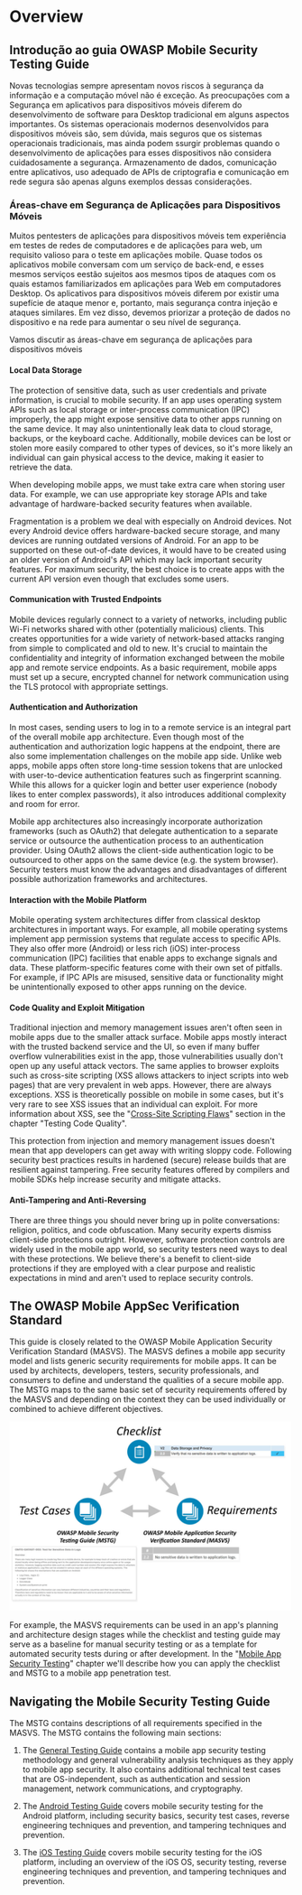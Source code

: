 # Overview

## Introdução ao guia OWASP Mobile Security Testing Guide

Novas tecnologias sempre apresentam novos riscos à segurança da informação e a computação móvel não é exceção. As preocupações com a Segurança em aplicativos para dispositivos móveis diferem do desenvolvimento de software para Desktop tradicional em alguns aspectos importantes. Os sistemas operacionais modernos desenvolvidos para dispositivos móveis são, sem dúvida, mais seguros que os sistemas operacionais tradicionais, mas ainda podem ssurgir problemas quando o desenvolvimento de aplicações para esses dispositivos não considera cuidadosamente a segurança. Armazenamento de dados, comunicação entre aplicativos, uso adequado de APIs de criptografia e comunicação em rede segura são apenas alguns exemplos dessas considerações.

### Áreas-chave em Segurança de Aplicações para Dispositivos Móveis

Muitos pentesters de aplicações para dispositivos móveis tem experiência em testes de redes de computadores e de aplicações para web, um requisito valioso para o teste em aplicações mobile. Quase todos os aplicativos mobile conversam com um serviço de back-end, e esses mesmos serviços eestão sujeitos aos mesmos tipos de ataques com os quais estamos familiarizados em aplicações para Web em computadores Desktop. Os aplicativos para dispositivos móveis diferem por existir uma supefície de ataque menor e, portanto, mais segurança contra injeção e ataques similares. Em vez disso, devemos priorizar a proteção de dados no dispositivo e na rede para aumentar o seu nível de segurança.

Vamos discutir as áreas-chave em segurança de aplicações para dispositivos móveis


#### Local Data Storage

The protection of sensitive data, such as user credentials and private information, is crucial to mobile security. If an app uses operating system APIs such as local storage or inter-process communication (IPC) improperly, the app might expose sensitive data to other apps running on the same device. It may also unintentionally leak data to cloud storage, backups, or the keyboard cache. Additionally, mobile devices can be lost or stolen more easily compared to other types of devices, so it's more likely an individual can gain physical access to the device, making it easier to retrieve the data.

When developing mobile apps, we must take extra care when storing user data. For example, we can use appropriate key storage APIs and take advantage of hardware-backed security features when available.

Fragmentation is a problem we deal with especially on Android devices. Not every Android device offers hardware-backed secure storage, and many devices are running outdated versions of Android. For an app to be supported on these out-of-date devices, it would have to be created using an older version of Android's API which may lack important security features. For maximum security, the best choice is to create apps with the current API version even though that excludes some users.

#### Communication with Trusted Endpoints

Mobile devices regularly connect to a variety of networks, including public Wi-Fi networks shared with other (potentially malicious) clients. This creates opportunities for a wide variety of network-based attacks ranging from simple to complicated and old to new. It's crucial to maintain the confidentiality and integrity of information exchanged between the mobile app and remote service endpoints. As a basic requirement, mobile apps must set up a secure, encrypted channel for network communication using the TLS protocol with appropriate settings.

#### Authentication and Authorization

In most cases, sending users to log in to a remote service is an integral part of the overall mobile app architecture. Even though most of the authentication and authorization logic happens at the endpoint, there are also some implementation challenges on the mobile app side. Unlike web apps, mobile apps often store long-time session tokens that are unlocked with user-to-device authentication features such as fingerprint scanning. While this allows for a quicker login and better user experience (nobody likes to enter complex passwords), it also introduces additional complexity and room for error.

Mobile app architectures also increasingly incorporate authorization frameworks (such as OAuth2) that delegate authentication to a separate service or outsource the authentication process to an authentication provider. Using OAuth2 allows the client-side authentication logic to be outsourced to other apps on the same device (e.g. the system browser). Security testers must know the advantages and disadvantages of different possible authorization frameworks and architectures.

#### Interaction with the Mobile Platform

Mobile operating system architectures differ from classical desktop architectures in important ways. For example, all mobile operating systems implement app permission systems that regulate access to specific APIs. They also offer more (Android) or less rich (iOS) inter-process communication (IPC) facilities that enable apps to exchange signals and data. These platform-specific features come with their own set of pitfalls. For example, if IPC APIs are misused, sensitive data or functionality might be unintentionally exposed to other apps running on the device.

#### Code Quality and Exploit Mitigation

Traditional injection and memory management issues aren't often seen in mobile apps due to the smaller attack surface. Mobile apps mostly interact with the trusted backend service and the UI, so even if many buffer overflow vulnerabilities exist in the app, those vulnerabilities usually don't open up any useful attack vectors. The same applies to browser exploits such as cross-site scripting (XSS allows attackers to inject scripts into web pages) that are very prevalent in web apps. However, there are always exceptions. XSS is theoretically possible on mobile in some cases, but it's very rare to see XSS issues that an individual can exploit. For more information about XSS, see the "[Cross-Site Scripting Flaws](0x04h-Testing-Code-Quality.md#cross-site-scripting-flaws-mstg-arch-2-and-mstg-platform-2)" section in the chapter "Testing Code Quality".

This protection from injection and memory management issues doesn't mean that app developers can get away with writing sloppy code. Following security best practices results in hardened (secure) release builds that are resilient against tampering. Free security features offered by compilers and mobile SDKs help increase security and mitigate attacks.

#### Anti-Tampering and Anti-Reversing

There are three things you should never bring up in polite conversations: religion, politics, and code obfuscation. Many security experts dismiss client-side protections outright. However, software protection controls are widely used in the mobile app world, so security testers need ways to deal with these protections. We believe there's a benefit to client-side protections if they are employed with a clear purpose and realistic expectations in mind and aren't used to replace security controls.

## The OWASP Mobile AppSec Verification Standard

This guide is closely related to the OWASP Mobile Application Security Verification Standard (MASVS). The MASVS defines a mobile app security model and lists generic security requirements for mobile apps. It can be used by architects, developers, testers, security professionals, and consumers to define and understand the qualities of a secure mobile app. The MSTG maps to the same basic set of security requirements offered by the MASVS and depending on the context they can be used individually or combined to achieve different objectives.

<img src="Images/Chapters/0x03/owasp-mobile-overview.jpg" width="500" />

For example, the MASVS requirements can be used in an app's planning and architecture design stages while the checklist and testing guide may serve as a baseline for manual security testing or as a template for automated security tests during or after development. In the "[Mobile App Security Testing](0x04b-Mobile-App-Security-Testing.md)" chapter we'll describe how you can apply the checklist and MSTG to a mobile app penetration test.

## Navigating the Mobile Security Testing Guide

The MSTG contains descriptions of all requirements specified in the MASVS. The MSTG contains the following main sections:

1. The [General Testing Guide](0x04a-Mobile-App-Taxonomy.md) contains a mobile app security testing methodology and general vulnerability analysis techniques as they apply to mobile app security. It also contains additional technical test cases that are OS-independent, such as authentication and session management, network communications, and cryptography.

2. The [Android Testing Guide](0x05a-Platform-Overview.md) covers mobile security testing for the Android platform, including security basics, security test cases, reverse engineering techniques and prevention, and tampering techniques and prevention.

3. The [iOS Testing Guide](0x06a-Platform-Overview.md) covers mobile security testing for the iOS platform, including an overview of the iOS OS, security testing, reverse engineering techniques and prevention, and tampering techniques and prevention.
